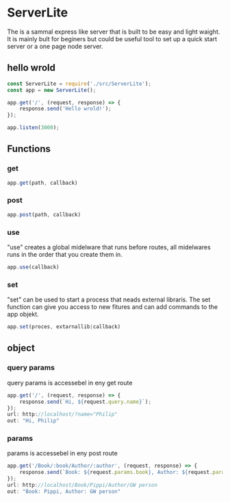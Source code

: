 # ServerLite

The is a sammal express like server that is built to be easy and light waight. It is mainly bult for beginers but could be useful tool to set up a quick start server or a one page node server.

## hello wrold

```js
const ServerLite = require('./src/ServerLite');
const app = new ServerLite();

app.get('/', (request, response) => {
    response.send('Hello wrold!');
});

app.listen(3000);
```

## Functions

### get

```js
app.get(path, callback)
```

### post

```js
app.post(path, callback)
```

### use
"use" creates a global midelware that runs before routes, all midelwares runs in the order that you create them in.
```js
app.use(callback)
```

### set
"set" can be used to start a process that neads external libraris. The set function can give you access to new fitures and can add commands to the app objekt. 
```js
app.set(proces, extarnallib|callback)
```

## object

### query params
query params is accessebel in eny get route
```js
app.get('/', (request, response) => {
    response.send(`Hi, ${request.query.name}`);
});
url: http://localhost/?name="Philip"
out: "Hi, Philip"
```

### params
params is accessebel in eny post route
```js
app.get('/Book/:book/Author/:author', (request, response) => {
    response.send(`Book: ${request.params.book}, Author: ${request.params.author}`);
});
url: http://localhost/Book/Pippi/Author/GW person
out: "Book: Pippi, Author: GW person"
```